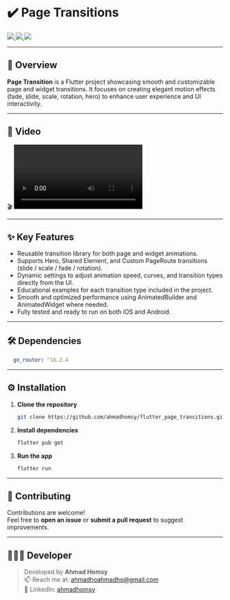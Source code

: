 # ✔️ Page Transitions

<div align="start">
  <a href="https://api.visitorbadge.io/api/visitors?path=DailyDone-App&label=People%20who%20visited%20this%20page&countColor=%23263759" target="_blank">
    <img src="https://api.visitorbadge.io/api/visitors?path=DailyDone-App&label=People%20who%20visited%20this%20page&countColor=%23263759" />
  </a>
  <a href="https://www.linkedin.com/in/ahmad-alhomsy963" target="_blank">
    <img src="https://img.shields.io/badge/LinkedIn-0077B5?style=for-the-badge&logo=linkedin&logoColor=white" />
  </a>
  <a href="mailto:ahmadhoahmadho@gmail.com">
    <img src="https://img.shields.io/badge/Gmail-333333?style=for-the-badge&logo=gmail&logoColor=red" />
  </a>
</div>

---

## 🚀 Overview

**Page Transition** is a Flutter project showcasing smooth and customizable page and widget transitions.
It focuses on creating elegant motion effects (fade, slide, scale, rotation, hero) to enhance user experience and UI interactivity.

---

## 🎥 Video
🎬 <video src="assets/video/demo.mp4" width="300" controls></video>

---
## ✨ Key Features
- Reusable transition library for both page and widget animations.
- Supports Hero, Shared Element, and Custom PageRoute transitions (slide / scale / fade / rotation).
- Dynamic settings to adjust animation speed, curves, and transition types directly from the UI.
- Educational examples for each transition type included in the project.
- Smooth and optimized performance using AnimatedBuilder and AnimatedWidget where needed.
- Fully tested and ready to run on both iOS and Android.

---

## 🛠 Dependencies

```yaml
  go_router: ^16.2.4
```

---

## ⚙️ Installation

1. **Clone the repository**
   ```bash
   git clone https://github.com/ahmadhomsy/flutter_page_transitions.git
   ```

2. **Install dependencies**
   ```bash
   flutter pub get
   ```

3. **Run the app**
   ```bash
   flutter run
   ```

---

## 💜 Contributing

Contributions are welcome!  
Feel free to **open an issue** or **submit a pull request** to suggest improvements.

---

## 👨🏻‍💻 Developer

> Developed by **Ahmad Homsy**  
> 📫 Reach me at: [ahmadhoahmadho@gmail.com](mailto:ahmadhoahmadho@gmail.com)  
> 💼 LinkedIn: [ahmadhomsy](https://www.linkedin.com/in/ahmad-alhomsy963)  
